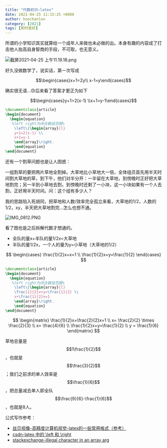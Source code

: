 ```yaml
---
title: "代数初识—latex"
date: 2021-04-25 11:15:25 +0800
author: hoochanlon
category: [2021]
tags: [即时爱好]
---
```


所谓的小学知识其实就算给一个成年人来做也未必做的出。本身有趣的内容成了打击他人抬高自身智商的手段，不可取，也无意义。

<!-- more -->

![截屏2021-04-25 上午11.19.18.png](https://i.loli.net/2021/04/25/J1gbaOrLTv69GxR.png)

好久没做数学了，说实话，第一次写成

$$\begin{cases}x+1=2y\\ x-1=y\end{cases}$$

确实很无语...😓后来看了答案才更正为如下

$$\begin{cases}y+1=2(x-1) \\x+1=y-1\end{cases}$$

```latex
\documentclass{article}
\begin{document}
  \begin{equation}
   %left right为闭合数组范围%
    \left\{\begin{array}{l}
    y+1=2(x-1) \\
    x+1=y-1
    \end{array}\right.
    \end{equation}
\end{document}
```

还有一个割草问题也是让人困惑：

一组割草的要把两片草地全割掉。大草地比小草地大一倍，全体组员首先用半天时间割大草地的草，到下午，他们对半分开：一半留在大草地，到傍晚时正好把大草地割完；另一半到小草地去割，到傍晚时还剩了一小块，这一小块如果有一个人去割，正好用半天时间。问：这个组有多少人？

我的思路陷入死胡同，把草地和人数/效率完全孤立来看，大草地的1/2，人数的1/2，xy，半天把大草地割完...怎么也想不通。

![IMG_0812.PNG](https://i.loli.net/2021/04/25/AuT6OZQhIBNmCzk.png)

看了图也是之后拆解代数才想通的。

* 全队的量x+半队的量1/2x=大草地
* 半队的量1/2x，一个人的量为y=小草地（大草地的1/2）

$$
\begin{cases}
\frac{1}{2}x+x=1 \\ \frac{1}{2}x+y=\frac{1}{2}
\end{cases}
$$

```latex
\documentclass{article}
\begin{document}
  \begin{equation}
   %left right为闭合数组范围%
    \left\{\begin{array}{l}
    \frac{1}{2}x+y=\frac{1}{2} \\
    x+\frac{1}{2}x=1
    \end{array}\right.
    \end{equation}
\end{document}
```

$$
\begin{matrix}
\frac{1}{2}x+\frac{2}{2}x=1 \\
x= \frac{2}{2} \times \frac{2}{3} \\
x= \frac{4}{6} \\
 \frac{1}{2}x+y=\frac{1}{2} \\
 y = \frac{1}{6}
\end{matrix}
$$

草地总量是$$1\frac{1}{2}$$，也就是$$\frac{3}{2}$$；我们之前求的单人效率是$$\frac{1}{6}$$，把总量减去单人即全队$$\frac{9}{6}-\frac{1}{6}$$，也就是8人。


公式写作参考：

* [丝贝视像-高精度计算机视觉-latex的一些常用格式（参考）](https://blog.csdn.net/tanmx219/article/details/83040062)
* [csdn-latex 中的 \left 和 \right](https://blog.csdn.net/u014791046/article/details/51367338)
* [stackexchange-illegal character in an array arg](https://tex.stackexchange.com/questions/455494/i-am-getting-illegal-character-in-an-array-arg)

